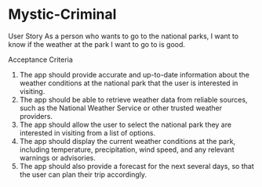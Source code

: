 # Mystic-Criminal

User Story
As a person who wants to go to the national parks, I want to know if the weather at the park I want to go to is good.

Acceptance Criteria
1. The app should provide accurate and up-to-date information about the weather conditions at the national park that the user is interested in visiting.
2. The app should be able to retrieve weather data from reliable sources, such as the National Weather Service or other trusted weather providers.
3. The app should allow the user to select the national park they are interested in visiting from a list of options.
4. The app should display the current weather conditions at the park, including temperature, precipitation, wind speed, and any relevant warnings or advisories.
5. The app should also provide a forecast for the next several days, so that the user can plan their trip accordingly.
